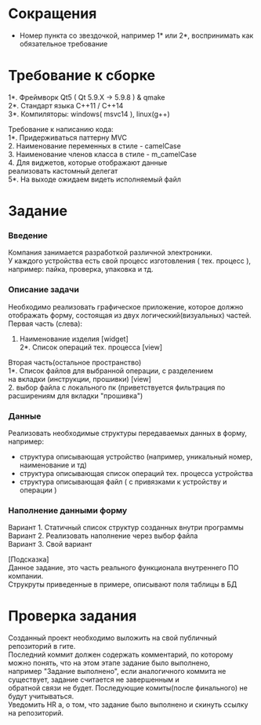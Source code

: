 # Сокращения
- Номер пункта со звездочкой, например 1* или 2*,
воспринимать как обязательное требование

# Требование к сборке

1*. Фреймворк Qt5 ( Qt 5.9.X -> 5.9.8 ) & qmake \
2*. Стандарт языка С++11 / С++14 \
3*. Компиляторы: windows( msvc14 ), linux(g++)

Требование к написанию кода: \
1*. Придерживаться паттерну MVC \
2. Наименование переменных в стиле - camelCase \
3. Наименование членов класса в стиле - m_camelCase \
4. Для виджетов, которые отображают данные \
реализовать кастомный делегат \
5*. На выходе ожидаем видеть исполняемый файл

# Задание

### Введение
Компания занимается разработкой различной электроники. \
У каждого устройства есть свой процесс изготовления ( тех. процесс ), \
например: пайка, проверка, упаковка и тд.

### Описание задачи
Необходимо реализовать графическое приложение, которое должно отображать форму, состоящая из двух логический(визуальных) частей. \
Первая часть (слева):
1. Наименование изделия [widget] \
2*. Список операций тех. процесса [view]

Вторая часть(остальное пространство) \
1*. Список файлов для выбранной операции, с разделением \
на вкладки (инструкции, прошивки) [view] \
2. выбор файла с локального пк (приветствуется фильтрация по расширениям для вкладки "прошивка")

### Данные
Реализовать необходимые структуры передаваемых данных в форму, например:
- структура описывающая устройство (например, уникальный номер, наименование и тд)
- структура описывающая список операций тех. процесса устройства
- структура описывающая файл ( с привязками к устройству и операции )

### Наполнение данными форму
Вариант 1. Статичный список структур созданных внутри программы \
Вариант 2. Реализовать наполнение через выбор файла \
Вариант 3. Свой вариант

[Подсказка] \
Данное задание, это часть реального функционала внутреннего ПО компании. \
Струкруты приведенные в примере, описывают поля таблицы в БД

# Проверка задания

Созданный проект необходимо выложить на свой публичный репозиторий в гите. \
Последний коммит должен содержать комментарий, по которому можно понять, что на этом этапе задание было выполнено, \
например "Задание выполнено", если аналогичного коммита не существует, задание считается не завершенным и \
обратной связи не будет. Последующие комиты(после финального) не будут учитываться. \
Уведомить HR а, о том, что задание было выполнено и скинуть ссылку на репозиторий.
